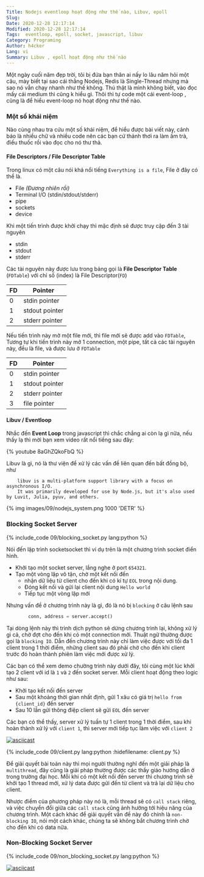 ```yaml
---
Title: Nodejs eventloop hoạt động như thế nào, Libuv, epoll
Slug: 
Date: 2020-12-28 12:17:14
Modified: 2020-12-28 12:17:14
Tags:  eventloop, epoll, socket, javascript, libuv
Category: Programing
Author: h4cker
Lang: vi
Summary: Libuv , epoll hoạt động như thế nào
---
```


Một ngày cuối năm đẹp trời, tôi bị đứa bạn thân ai nấy lo lâu năm hỏi một câu, mày biết tại sao cái thằng Nodejs, Redis là Single-Thread nhưng mà sao nó vẫn chạy nhanh như thế không. Thú thật là mình không biết, vào đọc mấy cái medium thì cũng k hiểu gì. Thôi thì tự code một cái event-loop , cũng là để hiểu event-loop nó hoạt động như thế nào.


### Một số khái niệm

Nào cùng nhau tra cứu một số khái niệm, để hiểu được bài viết này, cảnh báo là nhiều chữ và nhiều code nên các bạn cứ thảnh thơi ra làm ấm trà, điếu thuốc rồi vào đọc cho nó thư thả.

#### File Descriptors / File Descriptor Table

Trong linux có một câu nói khá nổi tiếng `Everything is a file`, File ở đây có thể là.
    
+ File *(Đương nhiên rồi)*
+ Terminal I/O (stdin/stdout/stderr)
+ pipe
+ sockets
+ device

Khi một tiến trình được khởi chạy thì mặc định sẽ được truy cập đến 3 tài nguyên

+ stdin
+ stdout
+ stderr

Các tài nguyên này được lưu trong bảng gọi là **File Descriptor Table** (`FDTable`) với chỉ số (index) là File Descriptor(`FD`)

|FD    	|Pointer   	            |
|---	|---	                |
|   0   |   stdin pointer   	|
|   1   |   stdout pointer	    |
|   2   |   stderr pointer	    |

Nếu tiến trình này mở một file mới, thì file mới sẽ được add vào `FDTable`, Tương tự khi tiến trình này mở 1 connection, một pipe, tất cả các tài nguyên này, đều là file, và được lưu ở `FDTable`

|FD    	|Pointer   	            |
|---	|---	                |
|   0   |   stdin pointer   	|
|   1   |   stdout pointer	    |
|   2   |   stderr pointer	    |
|   3   |   file pointer	    |

#### Libuv / Eventloop

Nhắc đến **Event Loop** trong javascript thì chắc chẳng ai còn lạ gì nữa, nếu thấy lạ thì mời bạn xem video rất nổi tiếng sau đây:

{% youtube 8aGhZQkoFbQ %}


Libuv là gì, nó là thư viện để xử lý các vấn đề liên quan đến bất đồng bộ, như 

```
    libuv is a multi-platform support library with a focus on asynchronous I/O. 
    It was primarily developed for use by Node.js, but it's also used by Luvit, Julia, pyuv, and others.
```

{% img images/09/nodejs_system.png 1000 'DETR' %}


### Blocking Socket Server

{% include_code 09/blocking_socket.py lang:python %}

Nói đến lập trình socketsocket thì ví dụ trên là một chương trình socket điển hình. 
- Khởi tạo một socket server, lắng nghe ở port `654321`. 
- Tạo một vòng lặp vô tận, chờ một kết nối đến
    - nhận dữ liệu từ client cho đến khi có kí tự `EOL` trong nội dung.
    - Đóng kết nối và gửi lại client nội dung `Hello world`
    - Tiếp tục một vòng lặp mới

Nhưng vấn đề ở chương trình này là gì, đó là nó bị `blocking` ở câu lệnh sau 

```python
        conn, address = server.accept()
```

Tại dòng lệnh này thì trình dịch python sẽ dừng chương trình lại, không xử lý gì cả, chờ đợt cho đến khi có một connection mới. Thuật ngữ thường được gọi là `blocking IO`. Dẫn đến chương trình này chỉ làm việc được với tối đa 1 client trong 1 thời điểm, những client sau đó phải chờ cho đến khi client trước đó hoàn thành phiên làm việc mới được xử lý.

Các bạn có thể xem demo chường trình này dưới đây, tôi cùng một lúc khởi tạo 2 client với id là `1` và `2` đến socket server. Mỗi client hoạt động theo logic như sau:
- Khởi tạo kết nối đến server
- Sau một khoảng thời gian nhất định, gửi 1 xâu có giá trị `hello from {client_id}` đến server
- Sau 10 lần gửi thông điệp client sẽ gửi `EOL` đến server


Các bạn có thể thấy, server xử lý tuần tự 1 client trong 1 thời điểm, sau khi hoàn thành xử lý với `client 1`, thì server mới tiếp tục làm việc với `client 2` 



[![asciicast](https://asciinema.org/a/OMX7Buub9ksUi9k7eLiUSK6g8.svg)](https://asciinema.org/a/OMX7Buub9ksUi9k7eLiUSK6g8)


{% include_code 09/client.py lang:python :hidefilename: client.py  %}



Để giải quyết bài toán này thì mọi người thường nghĩ đến một giải pháp là `multithread`, đây cũng là giải pháp thường được các thầy giáo hướng dẫn ở trong trường đại học. Mỗi khi có một kết nối đến server thì chương trình sẽ khởi tạo 1 thread mới, xử lý data được gửi đến từ client và trả lại dữ liệu cho client.

Nhược điểm của phương pháp này nó là, mỗi thread sẽ có `call stack` riêng, và việc chuyển đổi giữa các `call stack` cũng ảnh hưởng tới hiệu năng của chương trình. Một cách khác để giải quyết vấn đề này đó chính là `non-blocking IO`, nói một cách khác, chúng ta sẽ không bắt chương trình chờ cho đến khi có data nữa.


### Non-Blocking Socket Server

{% include_code 09/non_blocking_socket.py lang:python %}


[![asciicast](https://asciinema.org/a/DQcgHeBbIcy7AXU1lP5VKeMqr.svg)](https://asciinema.org/a/DQcgHeBbIcy7AXU1lP5VKeMqr)


